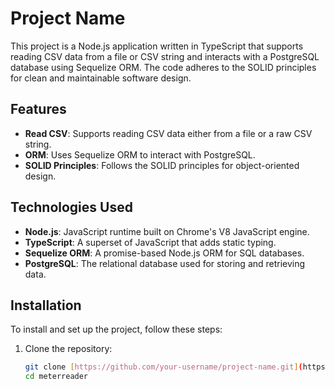 # Project Name

This project is a Node.js application written in TypeScript that supports reading CSV data from a file or CSV string and interacts with a PostgreSQL database using Sequelize ORM. The code adheres to the SOLID principles for clean and maintainable software design.

## Features

- **Read CSV**: Supports reading CSV data either from a file or a raw CSV string.
- **ORM**: Uses Sequelize ORM to interact with PostgreSQL.
- **SOLID Principles**: Follows the SOLID principles for object-oriented design.

## Technologies Used

- **Node.js**: JavaScript runtime built on Chrome's V8 JavaScript engine.
- **TypeScript**: A superset of JavaScript that adds static typing.
- **Sequelize ORM**: A promise-based Node.js ORM for SQL databases.
- **PostgreSQL**: The relational database used for storing and retrieving data.

## Installation

To install and set up the project, follow these steps:

1. Clone the repository:
   ```bash
   git clone [https://github.com/your-username/project-name.git](https://github.com/Kenneth95Lo/meterreader.git)
   cd meterreader


